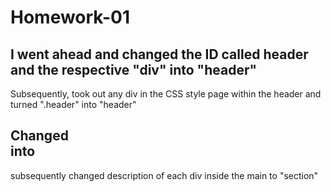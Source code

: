 # Homework-01
## I went ahead and changed the ID called header and the respective "div" into "header"
Subsequently, took out any div in the CSS style page within the header and turned ".header" into "header"
## Changed <div class= content> into <main class= content>
subsequently changed description of each div inside the main to "section"